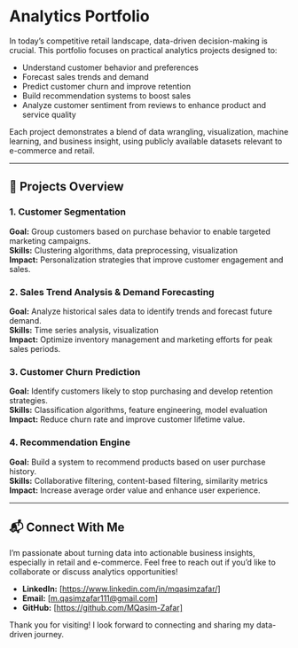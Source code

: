 # Analytics Portfolio

In today’s competitive retail landscape, data-driven decision-making is crucial. This portfolio focuses on practical analytics projects designed to:

- Understand customer behavior and preferences  
- Forecast sales trends and demand  
- Predict customer churn and improve retention  
- Build recommendation systems to boost sales  
- Analyze customer sentiment from reviews to enhance product and service quality  

Each project demonstrates a blend of data wrangling, visualization, machine learning, and business insight, using publicly available datasets relevant to e-commerce and retail.

---

## 📂 Projects Overview

### 1. Customer Segmentation  
**Goal:** Group customers based on purchase behavior to enable targeted marketing campaigns.  
**Skills:** Clustering algorithms, data preprocessing, visualization  
**Impact:** Personalization strategies that improve customer engagement and sales.

### 2. Sales Trend Analysis & Demand Forecasting  
**Goal:** Analyze historical sales data to identify trends and forecast future demand.  
**Skills:** Time series analysis, visualization  
**Impact:** Optimize inventory management and marketing efforts for peak sales periods.

### 3. Customer Churn Prediction  
**Goal:** Identify customers likely to stop purchasing and develop retention strategies.  
**Skills:** Classification algorithms, feature engineering, model evaluation  
**Impact:** Reduce churn rate and improve customer lifetime value.

### 4. Recommendation Engine  
**Goal:** Build a system to recommend products based on user purchase history.  
**Skills:** Collaborative filtering, content-based filtering, similarity metrics  
**Impact:** Increase average order value and enhance user experience.

---

## 📬 Connect With Me

I’m passionate about turning data into actionable business insights, especially in retail and e-commerce. Feel free to reach out if you’d like to collaborate or discuss analytics opportunities!

- **LinkedIn:** [https://www.linkedin.com/in/mqasimzafar/]
- **Email:** [m.qasimzafar111@gmail.com]  
- **GitHub:** [https://github.com/MQasim-Zafar]  

Thank you for visiting! I look forward to connecting and sharing my data-driven journey.
